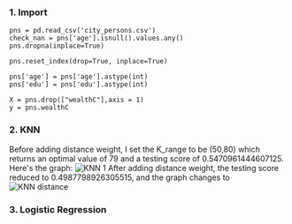 ### 1. Import
```
pns = pd.read_csv('city_persons.csv')
check_nan = pns['age'].isnull().values.any()
pns.dropna(inplace=True)

pns.reset_index(drop=True, inplace=True)

pns['age'] = pns['age'].astype(int)
pns['edu'] = pns['edu'].astype(int)

X = pns.drop(["wealthC"],axis = 1)
y = pns.wealthC
```
### 2. KNN
Before adding distance weight, I set the K_range to be (50,80) which returns an optimal value of 79 and a testing score of 0.5470961444607125. Here's the graph:
![KNN 1](https://user-images.githubusercontent.com/78099480/115983887-949f8a00-a5d6-11eb-9218-068ccb9d3604.png)
After adding distance weight, the testing score reduced to 0.4987798926305515, and the graph changes to 
![KNN distance](https://user-images.githubusercontent.com/78099480/115984011-56ef3100-a5d7-11eb-9b71-7a1dda204443.png)
### 3. Logistic Regression

